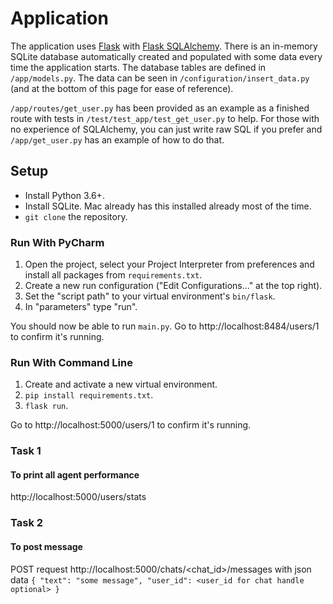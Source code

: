 
# Application 

The application uses [Flask](https://flask.palletsprojects.com/en/1.1.x/) with [Flask SQLAlchemy](https://flask-sqlalchemy.palletsprojects.com/en/2.x/). There is an in-memory SQLite database automatically created and populated with some data every time the application starts. The database tables are defined in `/app/models.py`. The data can be seen in `/configuration/insert_data.py` (and at the bottom of this page for ease of reference).

`/app/routes/get_user.py` has been provided as an example as a finished route with tests in `/test/test_app/test_get_user.py` to help. For those with no experience of SQLAlchemy, you can just write raw SQL if you prefer and `/app/get_user.py` has an example of how to do that. 

## Setup

* Install Python 3.6+.
* Install SQLite. Mac already has this installed already most of the time.
* `git clone` the repository.

### Run With PyCharm

1. Open the project, select your Project Interpreter from preferences and install all packages from `requirements.txt`.
1. Create a new run configuration ("Edit Configurations..." at the top right).
2. Set the "script path" to your virtual environment's `bin/flask`.
3. In "parameters" type "run".

You should now be able to run `main.py`. Go to http://localhost:8484/users/1 to confirm it's running.

### Run With Command Line

1. Create and activate a new virtual environment.
2. `pip install requirements.txt`.
3. `flask run`.

Go to http://localhost:5000/users/1 to confirm it's running.


### Task 1
#### To print all agent performance 

http://localhost:5000/users/stats

### Task 2
#### To post message
POST request http://localhost:5000/chats/<chat_id>/messages with json data 
`{
    "text": "some message",
    "user_id": <user_id for chat handle optional>
}`
